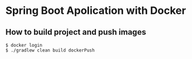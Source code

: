 # Spring Boot Apolication with Docker

## How to build project and push images
```
$ docker login
$ ./gradlew clean build dockerPush
```